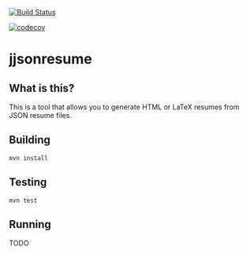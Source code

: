 [![Build Status](https://travis-ci.org/HenryFBP/jjsonresume.svg?branch=master)](https://travis-ci.org/HenryFBP/jjsonresume)

[![codecov](https://codecov.io/gh/HenryFBP/jjsonresume/branch/master/graph/badge.svg)](https://codecov.io/gh/HenryFBP/jjsonresume)

# jjsonresume

## What is this?

This is a tool that allows you to generate HTML or LaTeX resumes from JSON resume files.

## Building

`mvn install`

## Testing

`mvn test`

## Running

TODO